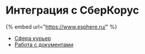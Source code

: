# Интеграция с СберКорус

{% embed url="https://www.esphere.ru/" %}

* [Сфера курьер](sfera-kurer.md)
* [Работа с документами](rabota-s-dokumentami.md)
